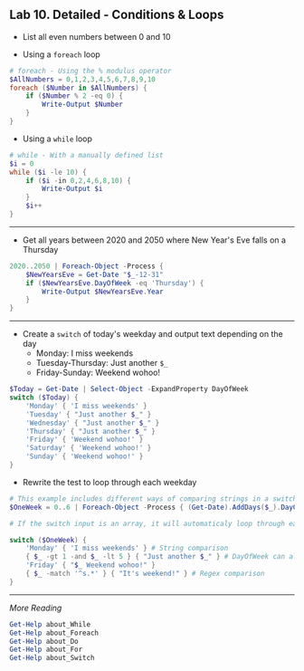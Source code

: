## Lab 10. Detailed - Conditions & Loops

- List all even numbers between 0 and 10

- Using a `foreach` loop

```PowerShell
# foreach - Using the % modulus operator
$AllNumbers = 0,1,2,3,4,5,6,7,8,9,10
foreach ($Number in $AllNumbers) {
    if ($Number % 2 -eq 0) {
        Write-Output $Number
    }
}
```

- Using a `while` loop

```PowerShell
# while - With a manually defined list
$i = 0
while ($i -le 10) {
    if ($i -in 0,2,4,6,8,10) {
        Write-Output $i
    }
    $i++
}
```

---

- Get all years between 2020 and 2050 where New Year's Eve falls on a Thursday

```PowerShell
2020..2050 | Foreach-Object -Process {
    $NewYearsEve = Get-Date "$_-12-31"
    if ($NewYearsEve.DayOfWeek -eq 'Thursday') {
        Write-Output $NewYearsEve.Year
    }
}
```

---

- Create a `switch` of today's weekday and output text depending on the day
  - Monday: I miss weekends
  - Tuesday-Thursday: Just another `$_`
  - Friday-Sunday: Weekend wohoo!

```PowerShell
$Today = Get-Date | Select-Object -ExpandProperty DayOfWeek
switch ($Today) {
    'Monday' { 'I miss weekends' }
    'Tuesday' { "Just another $_" }
    'Wednesday' { "Just another $_" }
    'Thursday' { "Just another $_" }
    'Friday' { 'Weekend wohoo!' }
    'Saturday' { 'Weekend wohoo!' }
    'Sunday' { 'Weekend wohoo!' }
}
```

- Rewrite the test to loop through each weekday

```PowerShell
# This example includes different ways of comparing strings in a switch statement
$OneWeek = 0..6 | Foreach-Object -Process { (Get-Date).AddDays($_).DayOfWeek }

# If the switch input is an array, it will automaticaly loop through each object in the array.

switch ($OneWeek) {
    'Monday' { 'I miss weekends' } # String comparison
    { $_ -gt 1 -and $_ -lt 5 } { "Just another $_" } # DayOfWeek can also be counted using numbers
    'Friday' { "$_ Weekend wohoo!" }
    { $_ -match '^s.*' } { "It's weekend!" } # Regex comparison
}
```

---

*More Reading*

```PowerShell
Get-Help about_While
Get-Help about_Foreach
Get-Help about_Do
Get-Help about_For
Get-Help about_Switch
```
